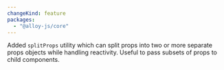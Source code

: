 ```yaml
---
changeKind: feature
packages:
  - "@alloy-js/core"
---
```


Added `splitProps` utility which can split props into two or more separate props objects while handling reactivity. Useful to pass subsets of props to child components.